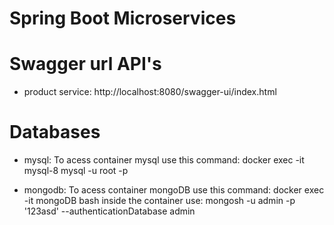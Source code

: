 # Spring Boot Microservices


# Swagger url API's
- product service: http://localhost:8080/swagger-ui/index.html


# Databases

- mysql:
    To acess container mysql use this command: docker exec -it mysql-8 mysql -u root -p

- mongodb:
    To acess container mongoDB use this command: docker exec -it mongoDB bash
    inside the container use: mongosh -u admin -p '123asd' --authenticationDatabase admin